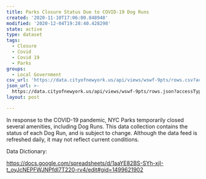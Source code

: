 ```yaml
---
title: Parks Closure Status Due to COVID-19 Dog Runs
created: '2020-11-10T17:06:00.848948'
modified: '2020-12-04T19:28:40.428298'
state: active
type: dataset
tags:
  - Closure
  - Covid
  - Covid 19
  - Parks
groups:
  - Local Government
csv_url: 'https://data.cityofnewyork.us/api/views/wswf-9pts/rows.csv?accessType=DOWNLOAD'
json_url: >-
  https://data.cityofnewyork.us/api/views/wswf-9pts/rows.json?accessType=DOWNLOAD
layout: post

---
```

In response to the COVID-19 pandemic, NYC Parks temporarily closed several amenities, including Dog Runs. This data collection contains the status of each Dog Run, and is subject to change. Although the data feed is refreshed daily, it may not reflect current conditions.

Data Dictionary:

https://docs.google.com/spreadsheets/d/1aaYE82BS-SYh-xjI-t_oyJcNEPFWJNPfdI7T220-rv4/edit#gid=1499621902
